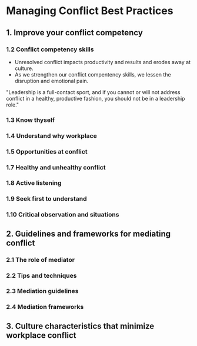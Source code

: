 #  Managing Conflict Best Practices

## 1. Improve your conflict competency


### 1.2 Conflict competency skills

* Unresolved conflict impacts productivity and results and erodes away at culture.
* As we strengthen our conflict compentency skills, we lessen the disruption and emotional pain.

"Leadership is a full-contact sport, and if you cannot or will not address conflict in a healthy, productive fashion,
you should not be in a leadership role."

### 1.3 Know thyself

### 1.4 Understand why workplace

### 1.5 Opportunities at conflict

### 1.7 Healthy and unhealthy conflict

### 1.8 Active listening

### 1.9 Seek first to understand

### 1.10 Critical observation and situations

## 2. Guidelines and frameworks for mediating conflict

### 2.1 The role of mediator
### 2.2 Tips and techniques
### 2.3 Mediation guidelines
### 2.4 Mediation frameworks

## 3. Culture characteristics that minimize workplace conflict